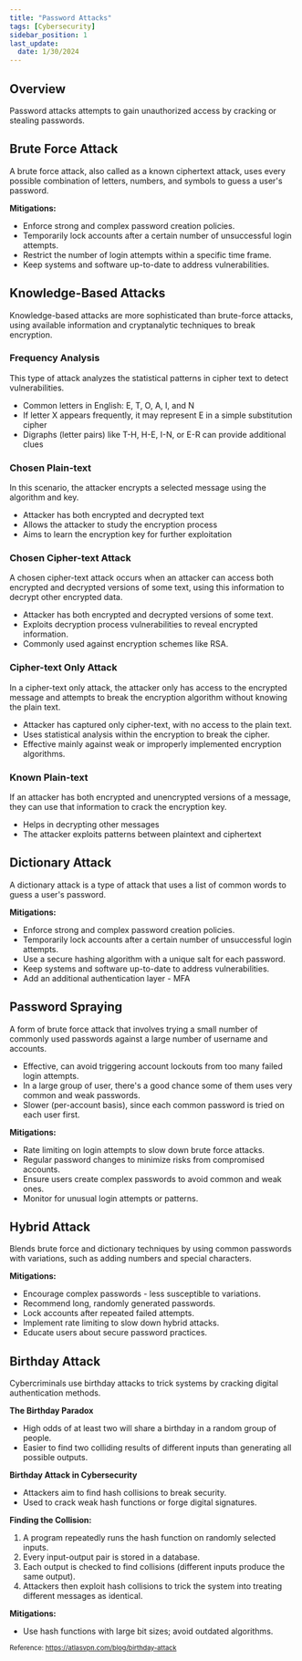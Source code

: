 ```yaml
---
title: "Password Attacks"
tags: [Cybersecurity]
sidebar_position: 1
last_update:
  date: 1/30/2024
---
```



## Overview

Password attacks attempts to gain unauthorized access by cracking or stealing passwords.

## Brute Force Attack 

A brute force attack, also called as a known ciphertext attack, uses every possible combination of letters, numbers, and symbols to guess a user's password.

**Mitigations:**

- Enforce strong and complex password creation policies.
- Temporarily lock accounts after a certain number of unsuccessful login attempts.
- Restrict the number of login attempts within a specific time frame.
- Keep systems and software up-to-date to address vulnerabilities.

## Knowledge-Based Attacks 

Knowledge-based attacks are more sophisticated than brute-force attacks, using available information and cryptanalytic techniques to break encryption.

### Frequency Analysis 

This type of attack analyzes the statistical patterns in cipher text to detect vulnerabilities.

- Common letters in English: E, T, O, A, I, and N
- If letter X appears frequently, it may represent E in a simple substitution cipher
- Digraphs (letter pairs) like T-H, H-E, I-N, or E-R can provide additional clues

### Chosen Plain-text 

In this scenario, the attacker encrypts a selected message using the algorithm and key.

- Attacker has both encrypted and decrypted text
- Allows the attacker to study the encryption process
- Aims to learn the encryption key for further exploitation

### Chosen Cipher-text Attack

A chosen cipher-text attack occurs when an attacker can access both encrypted and decrypted versions of some text, using this information to decrypt other encrypted data.

- Attacker has both encrypted and decrypted versions of some text.
- Exploits decryption process vulnerabilities to reveal encrypted information.
- Commonly used against encryption schemes like RSA.

### Cipher-text Only Attack

In a cipher-text only attack, the attacker only has access to the encrypted message and attempts to break the encryption algorithm without knowing the plain text.

- Attacker has captured only cipher-text, with no access to the plain text.
- Uses statistical analysis within the encryption to break the cipher.
- Effective mainly against weak or improperly implemented encryption algorithms.

### Known Plain-text 

If an attacker has both encrypted and unencrypted versions of a message, they can use that information to crack the encryption key.

- Helps in decrypting other messages
- The attacker exploits patterns between plaintext and ciphertext


## Dictionary Attack 

A dictionary attack is a type of attack that uses a list of common words to guess a user's password. 

**Mitigations:**

- Enforce strong and complex password creation policies.
- Temporarily lock accounts after a certain number of unsuccessful login attempts.
- Use a secure hashing algorithm with a unique salt for each password.
- Keep systems and software up-to-date to address vulnerabilities.
- Add an additional authentication layer - MFA

## Password Spraying 

A form of brute force attack that involves trying a small number of commonly used passwords against a large number of username and accounts. 

- Effective, can avoid triggering account lockouts from too many failed login attempts. 
- In a large group of user, there's a good chance some of them uses very common and weak passwords.
- Slower (per-account basis), since each common password is tried on each user first.

**Mitigations:**

- Rate limiting on login attempts to slow down brute force attacks.
- Regular password changes to minimize risks from compromised accounts.
- Ensure users create complex passwords to avoid common and weak ones.
- Monitor for unusual login attempts or patterns.

## Hybrid Attack 

Blends brute force and dictionary techniques by using common passwords with variations, such as adding numbers and special characters.

**Mitigations:**

- Encourage complex passwords - less susceptible to variations.
- Recommend long, randomly generated passwords.
- Lock accounts after repeated failed attempts.
- Implement rate limiting to slow down hybrid attacks.
- Educate users about secure password practices.

## Birthday Attack 

Cybercriminals use birthday attacks to trick systems by cracking digital authentication methods.

**The Birthday Paradox**

  - High odds of at least two will share a birthday in a random group of people. 
  - Easier to find two colliding results of different inputs than generating all possible outputs.

**Birthday Attack in Cybersecurity**

  - Attackers aim to find hash collisions to break security. 
  - Used to crack weak hash functions or forge digital signatures.

**Finding the Collision:**

  1. A program repeatedly runs the hash function on randomly selected inputs.
  2. Every input-output pair is stored in a database.
  3. Each output is checked to find collisions (different inputs produce the same output).
  4. Attackers then exploit hash collisions to trick the system into treating different messages as identical.

**Mitigations:**
  
- Use hash functions with large bit sizes; avoid outdated algorithms.


<small>Reference: https://atlasvpn.com/blog/birthday-attack</small>

